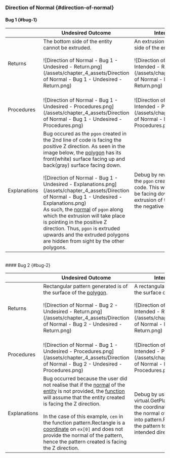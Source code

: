 ### Direction of Normal {#direction-of-normal}

#### Bug 1 {#bug-1}

|  | Undesired Outcome | Intended Outcome |
| --- | --- | --- |
| Returns | The bottom side of the entity cannot be extruded.<br><br>![Direction of Normal - Bug 1 - Undesired - Return.png](/assets/chapter_4_assets/Direction of Normal - Bug 1 - Undesired - Return.png)<br> | An extrusion is created on every side of the entity.<br><br>![Direction of Normal - Bug 1 - Intended - Return.png](/assets/chapter_4_assets/Direction of Normal - Bug 1 - Intended - Return.png)<br> |
| Procedures | <br>![Direction of Normal - Bug 1 - Undesired - Procedures.png](/assets/chapter_4_assets/Direction of Normal - Bug 1 - Undesired - Procedures.png)<br> | <br>![Direction of Normal - Bug 1 - Intended - Procedures.png](/assets/chapter_4_assets/Direction of Normal - Bug 1 - Intended - Procedures.png)<br> |
| Explanations | Bug occured as the `pgon` created in the 2nd line of code is facing the positive Z direction. As seen in the image below, the [polygon](../chapter_2_geo-info_data_model/Polygon.md) has its front(white) surface facing up and back(gray) surface facing down.<br><br>![Direction of Normal - Bug 1 - Undesired - Explanations.png](/assets/chapter_4_assets/Direction of Normal - Bug 1 - Undesired - Explanations.png)<br>As such, the [normal](../chapter_2_geo-info_data_model/Polygon.md) of `pgon` along which the extrusion will take place is pointing in the positive Z direction. Thus, `pgon` is extruded upwards and the extruded polygons are hidden from sight by the other polygons.  | Debug by reversing the surface of the `pgon` created in the 2nd line of code. This will allow the surface to be facing downwards and the extrusion of the polygon will be in the negative Z direction. |

<br>
#### Bug 2 {#bug-2}

|  | Undesired Outcome | Intended Outcome |
| --- | --- | --- |
| Returns | Rectangular pattern generated is of the surface of the [polygon](../chapter_2_geo-info_data_model/Polygon.md).<br><br>![Direction of Normal - Bug 2 - Undesired - Return.png](/assets/chapter_4_assets/Direction of Normal - Bug 2 - Undesired - Return.png)<br> | A rectangular pattern is created on the surface of a polygon.<br><br>![Direction of Normal - Bug 2 - Intended - Return.png](/assets/chapter_4_assets/Direction of Normal - Bug 2 - Intended - Return.png)<br> |
| Procedures | <br>![Direction of Normal - Bug 1 - Undesired - Procedures.png](/assets/chapter_4_assets/Direction of Normal - Bug 2 - Undesired - Procedures.png)<br> | <br>![Direction of Normal - Bug 2 - Intended - Procedures.png](/assets/chapter_4_assets/Direction of Normal - Bug 2 - Intended - Procedures.png)<br> |
| Explanations | Bug occurred because the user did not realise that if the [normal](../chapter_2_geo-info_data_model/Polygon.md) of the [entity](../chapter_2_geo-info_data_model/Entities.md) is not provided, the [function](../chapter_3_procedures/Functions.md) will assume that the entity created is facing the Z direction. <br><br>In the case of this example, `cen` in the function pattern.Rectangle is a [coordinate](../chapter_2_geo-info_data_model/Position.md) on `ex[0]` and does not provide the normal of the pattern, hence the pattern created is facing the Z direction. | Debug by using the function virtual.GetPlane which returns both the coordinates of the centroid and the normal of `ex[0]`. Inputting `pln` into pattern.Rectangle will enable the pattern to be created facing the intended direction. |
